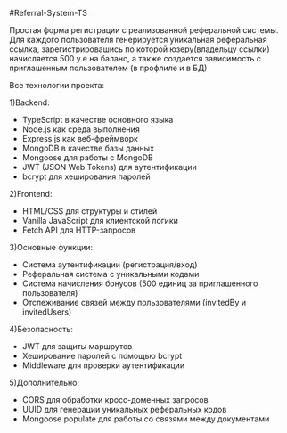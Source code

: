 #Referral-System-TS

Простая форма регистрации с реализованной реферальной системы. Для каждого пользователя генерируется уникальная реферальная ссылка, зарегистрировашись по которой юзеру(владельцу ссылки) начисляется 500 у.е на баланс, а также создается зависимость с приглашенным пользователем (в профлиле и в БД)

Все технологии проекта:

1)Backend:
- TypeScript в качестве основного языка
- Node.js как среда выполнения
- Express.js как веб-фреймворк
- MongoDB в качестве базы данных
- Mongoose для работы с MongoDB
- JWT (JSON Web Tokens) для аутентификации
- bcrypt для хеширования паролей

2)Frontend:
- HTML/CSS для структуры и стилей
- Vanilla JavaScript для клиентской логики
- Fetch API для HTTP-запросов

3)Основные функции:
- Система аутентификации (регистрация/вход)
- Реферальная система с уникальными кодами
- Система начисления бонусов (500 единиц за приглашенного пользователя)
- Отслеживание связей между пользователями (invitedBy и invitedUsers)

4)Безопасность:
- JWT для защиты маршрутов
- Хеширование паролей с помощью bcrypt
- Middleware для проверки аутентификации

5)Дополнительно:
- CORS для обработки кросс-доменных запросов
- UUID для генерации уникальных реферальных кодов
- Mongoose populate для работы со связями между документами
